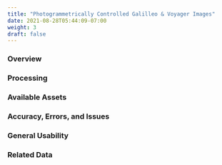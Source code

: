 ```yaml
---
title: "Photogrammetrically Controlled Galilleo & Voyager Images"
date: 2021-08-28T05:44:09-07:00
weight: 3
draft: false
---
```


### Overview

### Processing

### Available Assets

### Accuracy, Errors, and Issues

### General Usability

### Related Data

